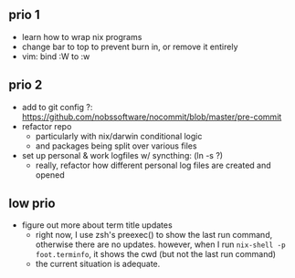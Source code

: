 ## prio 1
- learn how to wrap nix programs
- change bar to top to prevent burn in, or remove it entirely
- vim: bind :W to :w

## prio 2
- add to git config ?: https://github.com/nobssoftware/nocommit/blob/master/pre-commit
- refactor repo
  - particularly with nix/darwin conditional logic
  - and packages being split over various files
- set up personal & work logfiles w/ syncthing: (ln -s ?)
  - really, refactor how different personal log files are created and opened

## low prio
- figure out more about term title updates
  - right now, I use zsh's preexec() to show the last run command,
    otherwise there are no updates. however, when I run
    `nix-shell -p foot.terminfo`,
    it shows the cwd (but not the last run command)
  - the current situation is adequate.
